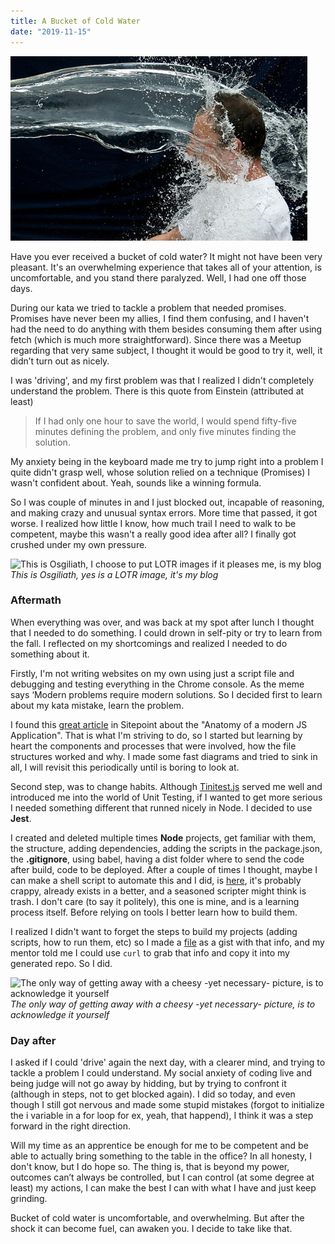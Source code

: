 ```yaml
---
title: A Bucket of Cold Water
date: "2019-11-15"
---
```


![](../images/bucket-1.jpg)

Have you ever received a bucket of cold water? It might not have been very pleasant. It's an overwhelming experience that takes all of your attention, is uncomfortable, and you stand there paralyzed. Well, I had one off those days.

During our kata we tried to tackle a problem that needed promises. Promises have never been my allies, I find them confusing, and I haven't had the need to do anything with them besides consuming them after using fetch (which is much more straightforward). Since there was a Meetup regarding that very same subject, I thought it would be good to try it, well, it didn’t turn out as nicely.

I was 'driving', and my first problem was that I realized I didn't completely understand the problem. There is this quote from Einstein (attributed at least)

> If I had only one hour to save the world, I would spend fifty-five minutes defining the problem, and only five minutes finding the solution.

My anxiety being in the keyboard made me try to jump right into a problem I quite didn't grasp well, whose solution relied on a technique (Promises) I wasn't confident about. Yeah, sounds like a winning formula.

So I was couple of minutes in and I just blocked out, incapable of reasoning, and making crazy and unusual syntax errors. More time that passed, it got worse. I realized how little I know, how much trail I need to walk to be competent, maybe this wasn't a really good idea after all? I finally got crushed under my own pressure.

![This is Osgiliath, I choose to put LOTR images if it pleases me, is my blog](https://i0.wp.com/www.tor.com/wp-content/uploads/2016/06/Archt_style_Men-1-740x380.png?resize=740%2C380&type=vertical&quality=100)_This is Osgiliath, yes is a LOTR image, it's my blog_

### Aftermath

When everything was over, and was back at my spot after lunch I thought that I needed to do something. I could drown in self-pity or try to learn from the fall. I reflected on my shortcomings and realized I needed to do something about it.

Firstly, I'm not writing websites on my own using just a script file and debugging and testing everything in the Chrome console. As the meme says ‘Modern problems require modern solutions. So I decided first to learn about my kata mistake, learn the problem.

I found this [great article](https://www.sitepoint.com/anatomy-of-a-modern-javascript-application/) in Sitepoint about the "Anatomy of a modern JS Application". That is what I'm striving to do, so I started but learning by heart the components and processes that were involved, how the file structures worked and why. I made some fast diagrams and tried to sink in all, I will revisit this periodically until is boring to look at.

Second step, was to change habits. Although [Tinitest.js](https://github.com/joewalnes/jstinytest) served me well and introduced me into the world of Unit Testing, if I wanted to get more serious I needed something different that runned nicely in Node. I decided to use **Jest**.

I created and deleted multiple times **Node** projects, get familiar with them, the structure, adding dependencies, adding the scripts in the package.json, the **.gitignore**, using babel, having a dist folder where to send the code after build, code to be deployed. After a couple of times I thought, maybe I can make a shell script to automate this and I did, is [here](https://gist.github.com/Ceheiss/fa8c6f01cde6b223513134e5636ef4d7), it's probably crappy, already exists in a better, and a seasoned scripter might think is trash. I don't care (to say it politely), this one is mine, and is a learning process itself. Before relying on tools I better learn how to build them.

I realized I didn't want to forget the steps to build my projects (adding scripts, how to run them, etc) so I made a [file](https://gist.github.com/Ceheiss/37cc7d21e87202722beb5cdc4840968d) as a gist with that info, and my mentor told me I could use `curl` to grab that info and copy it into my generated repo. So I did.

![The only way of getting away with a cheesy -yet necessary- picture, is to acknowledge it yourself](https://karenberg.com/wp-content/uploads/2019/02/19-2-17-kb-kitisa-sm.jpg)_The only way of getting away with a cheesy -yet necessary- picture, is to acknowledge it yourself_

### Day after

I asked if I could 'drive' again the next day, with a clearer mind, and trying to tackle a problem I could understand. My social anxiety of coding live and being judge will not go away by hidding, but by trying to confront it (although in steps, not to get blocked again). I did so today, and even though I still got nervous and made some stupid mistakes (forgot to initialize the i variable in a for loop for ex, yeah, that happend), I think it was a step forward in the right direction.

Will my time as an apprentice be enough for me to be competent and be able to actually bring something to the table in the office? In all honesty, I don't know, but I do hope so. The thing is, that is beyond my power, outcomes can’t always be controlled, but I can control (at some degree at least) my actions, I can make the best I can with what I have and just keep grinding.

Bucket of cold water is uncomfortable, and overwhelming. But after the shock it can become fuel, can awaken you. I decide to take like that.

